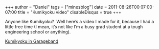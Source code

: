 +++
author = "Daniel"
tags = ["minesblog"]
date = 2011-08-26T00:07:00-07:00
title = "Kumikyoku video"
disableDisqus = true
+++

Anyone like Kumikyoku?  Well here’s a video I made for it, because I had a little free time (I mean, it’s not like I’m a busy grad student at a tough engineering school or anything).

[Kumikyoku in Garageband](http://www.youtube.com/watch?v=da7QPP5PN58)
